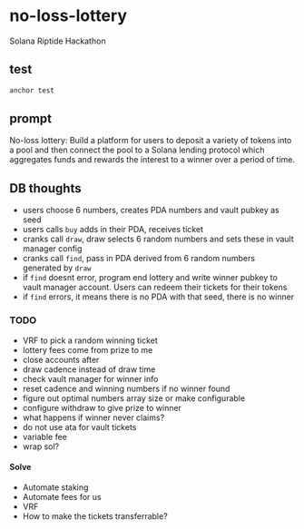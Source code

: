 # no-loss-lottery

Solana Riptide Hackathon

## test

```bash
anchor test
```

## prompt

No-loss lottery: Build a platform for users to deposit a variety of tokens into a pool and then connect the pool to a Solana lending protocol which aggregates funds and rewards the interest to a winner over a period of time.


## DB thoughts

- users choose 6 numbers, creates PDA numbers and vault pubkey as seed
- users calls `buy` adds in their PDA, receives ticket
- cranks call `draw`, draw selects 6 random numbers and sets these in vault manager config
- cranks call `find`, pass in PDA derived from 6 random numbers generated by `draw`
- if `find` doesnt error, program end lottery and write winner pubkey to vault manager account. Users can redeem their tickets for their tokens
- if `find` errors, it means there is no PDA with that seed, there is no winner

### TODO

- VRF to pick a random winning ticket
- lottery fees come from prize to me
- close accounts after
- draw cadence instead of draw time
- check vault manager for winner info
- reset cadence and winning numbers if no winner found
- figure out optimal numbers array size or make configurable
- configure withdraw to give prize to winner
- what happens if winner never claims?
- do not use ata for vault tickets
- variable fee
- wrap sol?

#### Solve

- Automate staking
- Automate fees for us
- VRF
- How to make the tickets transferrable?